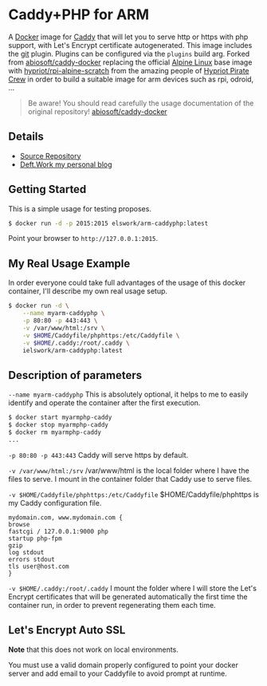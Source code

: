 # Caddy+PHP for ARM

A [Docker](http://docker.com) image for [Caddy](http://caddyserver.com) that will let you to serve http or https with php support, with Let's Encrypt certificate autogenerated. This image includes the [git](http://caddyserver.com/docs/git) plugin. Plugins can be configured via the `plugins` build arg. Forked from [abiosoft/caddy-docker](https://github.com/abiosoft/caddy-docker) replacing the official [Alpine Linux](https://alpinelinux.org) base image with [hypriot/rpi-alpine-scratch](https://github.com/hypriot/rpi-alpine-scratch) from the amazing people of [Hypriot Pirate Crew](http://blog.hypriot.com/) in order to build a suitable image for arm devices such as rpi, odroid, ...

> Be aware! You should read carefully the usage documentation of the original repository! [abiosoft/caddy-docker](https://github.com/abiosoft/caddy-docker)

## Details
- [Source Repository](https://github.com/DeftWork/caddyphp-docker)
- [Deft.Work my personal blog](http://deft.work)

## Getting Started

This is a simple usage for testing proposes.

```sh
$ docker run -d -p 2015:2015 elswork/arm-caddyphp:latest
```

Point your browser to `http://127.0.0.1:2015`.

## My Real Usage Example

In order everyone could take full advantages of the usage of this docker container, I'll describe my own real usage setup.
```sh
$ docker run -d \
    --name myarm-caddyphp \
    -p 80:80 -p 443:443 \
    -v /var/www/html:/srv \
    -v $HOME/Caddyfile/phphttps:/etc/Caddyfile \
    -v $HOME/.caddy:/root/.caddy \
    ielswork/arm-caddyphp:latest
```

## Description of parameters

`--name myarm-caddyphp` This is absolutely optional, it helps to me to easily identify and operate the container after the first execution.
```sh
$ docker start myarmphp-caddy
$ docker stop myarmphp-caddy
$ docker rm myarmphp-caddy
...
```
`-p 80:80 -p 443:443` Caddy will serve https by default.

`-v /var/www/html:/srv` /var/www/html is the local folder where I have the files to serve. I mount in the container folder that Caddy use to serve files.

`-v $HOME/Caddyfile/phphttps:/etc/Caddyfile` $HOME/Caddyfile/phphttps is my Caddy configuration file. 
```
mydomain.com, www.mydomain.com {
browse
fastcgi / 127.0.0.1:9000 php
startup php-fpm
gzip
log stdout
errors stdout
tls user@host.com
}
```

`-v $HOME/.caddy:/root/.caddy` I mount the folder where I will store the Let's Encrypt certificates that will be generated automatically the first time the container run, in order to prevent regenerating them each time.

## Let's Encrypt Auto SSL
**Note** that this does not work on local environments.

You must use a valid domain properly configured to point your docker server and add email to your Caddyfile to avoid prompt at runtime.
